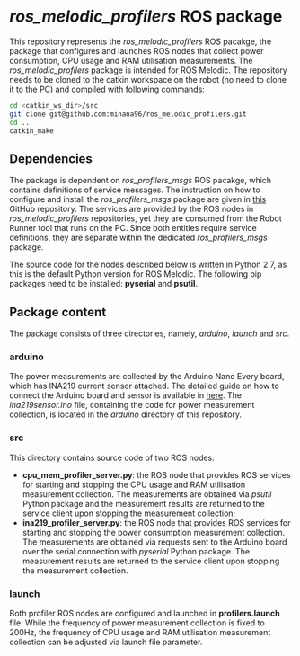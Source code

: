 # *ros_melodic_profilers* ROS package

This repository represents the *ros_melodic_profilers* ROS pacakge, the package that configures and launches ROS nodes that collect power consumption, CPU usage and RAM utilisation measurements. The *ros_melodic_profilers* package is intended for ROS Melodic. The repository needs to be cloned to the catkin workspace on the robot (no need to clone it to the PC) and compiled with following commands:
```bash
cd <catkin_ws_dir>/src
git clone git@github.com:minana96/ros_melodic_profilers.git
cd ..
catkin_make
```

## Dependencies

The package is dependent on *ros_profilers_msgs* ROS pacakge, which contains definitions of service messages. The instruction on how to configure and install the *ros_profilers_msgs* package are given in [this](https://github.com/minana96/ros_profilers_msgs) GitHub repository. The services are provided by the ROS nodes in *ros_melodic_profilers* repositories, yet they are consumed from the Robot Runner tool that runs on the PC. Since both entities require service definitions, they are separate within the dedicated *ros_profilers_msgs* package.

The source code for the nodes described below is written in Python 2.7, as this is the default Python version for ROS Melodic. The following pip packages need to be installed: **pyserial** and **psutil**.

## Package content

The package consists of three directories, namely, *arduino*, *launch* and *src*.

### arduino

The power measurements are collected by the Arduino Nano Every board, which has INA219 current sensor attached. The detailed guide on how to connect the Arduino board and sensor is available in [here](https://github.com/S2-group/ros-configurations/tree/main/meter-arduino). The *ina219sensor.ino* file, containing the code for power measurement collection, is located in the *arduino* directory of this repository.

### src

This directory contains source code of two ROS nodes:
- **cpu_mem_profiler_server.py**: the ROS node that provides ROS services for starting and stopping the CPU usage and RAM utilisation measurement collection. The measurements are obtained via *psutil* Python package and the measurement results are returned to the service client upon stopping the measurement collection;
- **ina219_profiler_server.py**: the ROS node that provides ROS services for starting and stopping the power consumption measurement collection. The measurements are obtained via requests sent to the Arduino board over the serial connection with *pyserial* Python package. The measurement results are returned to the service client upon stopping the measurement collection.


### launch

Both profiler ROS nodes are configured and launched in **profilers.launch** file. While the frequency of power measurement collection is fixed to 200Hz, the frequency of CPU usage and RAM utilisation measurement collection can be adjusted via launch file parameter.

